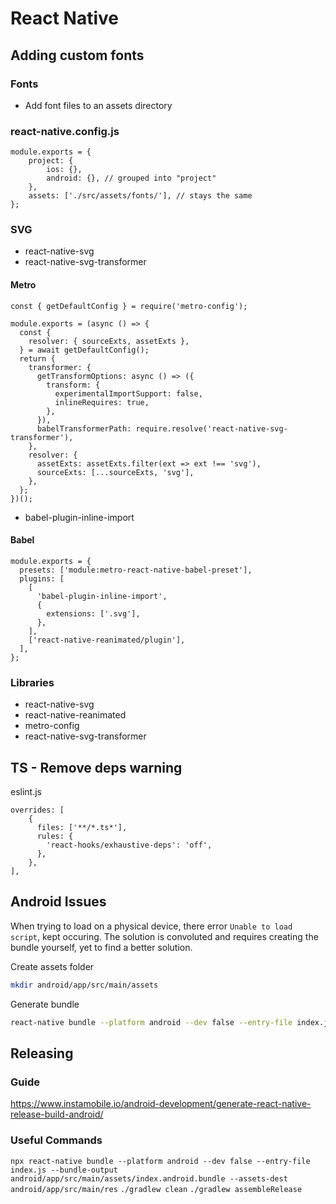 # React Native

## Adding custom fonts

### Fonts
- Add font files to an assets directory

### react-native.config.js
```
module.exports = {
    project: {
        ios: {},
        android: {}, // grouped into "project"
    },
    assets: ['./src/assets/fonts/'], // stays the same
};
```

### SVG
- react-native-svg
- react-native-svg-transformer
#### Metro
```
const { getDefaultConfig } = require('metro-config');

module.exports = (async () => {
  const {
    resolver: { sourceExts, assetExts },
  } = await getDefaultConfig();
  return {
    transformer: {
      getTransformOptions: async () => ({
        transform: {
          experimentalImportSupport: false,
          inlineRequires: true,
        },
      }),
      babelTransformerPath: require.resolve('react-native-svg-transformer'),
    },
    resolver: {
      assetExts: assetExts.filter(ext => ext !== 'svg'),
      sourceExts: [...sourceExts, 'svg'],
    },
  };
})();
```
- babel-plugin-inline-import
#### Babel
```
module.exports = {
  presets: ['module:metro-react-native-babel-preset'],
  plugins: [
    [
      'babel-plugin-inline-import',
      {
        extensions: ['.svg'],
      },
    ],
    ['react-native-reanimated/plugin'],
  ],
};

```

### Libraries
- react-native-svg
- react-native-reanimated
- metro-config
- react-native-svg-transformer

## TS - Remove deps warning
eslint.js
```
overrides: [
    {
      files: ['**/*.ts*'],
      rules: {
        'react-hooks/exhaustive-deps': 'off',
      },
    },
],
```

## Android Issues
When trying to load on a physical device, there error `Unable to load script`, kept occuring. The solution is convoluted and requires creating the bundle yourself, yet to find a better solution.

Create assets folder
```bash
mkdir android/app/src/main/assets
```

Generate bundle
```bash
react-native bundle --platform android --dev false --entry-file index.js --bundle-output android/app/src/main/assets/index.android.bundle --assets-dest android/app/src/main/res
```

## Releasing
### Guide
https://www.instamobile.io/android-development/generate-react-native-release-build-android/
### Useful Commands
`npx react-native bundle --platform android --dev false --entry-file index.js --bundle-output android/app/src/main/assets/index.android.bundle --assets-dest android/app/src/main/res`
`./gradlew clean`
`./gradlew assembleRelease`